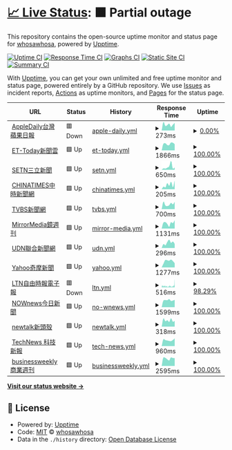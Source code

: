 # [📈 Live Status](https://whosawhosa.github.io/upptime): <!--live status--> **🟧 Partial outage**

This repository contains the open-source uptime monitor and status page for [whosawhosa](https://whosawhosa.github.io/upptime), powered by [Upptime](https://github.com/upptime/upptime).

[![Uptime CI](https://github.com/whosawhosa/upptime/workflows/Uptime%20CI/badge.svg)](https://github.com/whosawhosa/upptime/actions?query=workflow%3A%22Uptime+CI%22)
[![Response Time CI](https://github.com/whosawhosa/upptime/workflows/Response%20Time%20CI/badge.svg)](https://github.com/whosawhosa/upptime/actions?query=workflow%3A%22Response+Time+CI%22)
[![Graphs CI](https://github.com/whosawhosa/upptime/workflows/Graphs%20CI/badge.svg)](https://github.com/whosawhosa/upptime/actions?query=workflow%3A%22Graphs+CI%22)
[![Static Site CI](https://github.com/whosawhosa/upptime/workflows/Static%20Site%20CI/badge.svg)](https://github.com/whosawhosa/upptime/actions?query=workflow%3A%22Static+Site+CI%22)
[![Summary CI](https://github.com/whosawhosa/upptime/workflows/Summary%20CI/badge.svg)](https://github.com/whosawhosa/upptime/actions?query=workflow%3A%22Summary+CI%22)

With [Upptime](https://upptime.js.org), you can get your own unlimited and free uptime monitor and status page, powered entirely by a GitHub repository. We use [Issues](https://github.com/whosawhosa/upptime/issues) as incident reports, [Actions](https://github.com/whosawhosa/upptime/actions) as uptime monitors, and [Pages](https://whosawhosa.github.io/upptime) for the status page.

<!--start: status pages-->
<!-- This summary is generated by Upptime (https://github.com/upptime/upptime) -->
<!-- Do not edit this manually, your changes will be overwritten -->
<!-- prettier-ignore -->
| URL | Status | History | Response Time | Uptime |
| --- | ------ | ------- | ------------- | ------ |
| <img alt="" src="https://icons.duckduckgo.com/ip3/tw.appledaily.com.ico" height="13"> [AppleDaily台灣蘋果日報](https://tw.appledaily.com) | 🟥 Down | [apple-daily.yml](https://github.com/whosawhosa/upptime/commits/HEAD/history/apple-daily.yml) | <details><summary><img alt="Response time graph" src="./graphs/apple-daily/response-time-week.png" height="20"> 273ms</summary><br><a href="https://news.drekay.com/history/apple-daily"><img alt="Response time 441" src="https://img.shields.io/endpoint?url=https%3A%2F%2Fraw.githubusercontent.com%2Fwhosawhosa%2Fupptime%2FHEAD%2Fapi%2Fapple-daily%2Fresponse-time.json"></a><br><a href="https://news.drekay.com/history/apple-daily"><img alt="24-hour response time 344" src="https://img.shields.io/endpoint?url=https%3A%2F%2Fraw.githubusercontent.com%2Fwhosawhosa%2Fupptime%2FHEAD%2Fapi%2Fapple-daily%2Fresponse-time-day.json"></a><br><a href="https://news.drekay.com/history/apple-daily"><img alt="7-day response time 273" src="https://img.shields.io/endpoint?url=https%3A%2F%2Fraw.githubusercontent.com%2Fwhosawhosa%2Fupptime%2FHEAD%2Fapi%2Fapple-daily%2Fresponse-time-week.json"></a><br><a href="https://news.drekay.com/history/apple-daily"><img alt="30-day response time 267" src="https://img.shields.io/endpoint?url=https%3A%2F%2Fraw.githubusercontent.com%2Fwhosawhosa%2Fupptime%2FHEAD%2Fapi%2Fapple-daily%2Fresponse-time-month.json"></a><br><a href="https://news.drekay.com/history/apple-daily"><img alt="1-year response time 441" src="https://img.shields.io/endpoint?url=https%3A%2F%2Fraw.githubusercontent.com%2Fwhosawhosa%2Fupptime%2FHEAD%2Fapi%2Fapple-daily%2Fresponse-time-year.json"></a></details> | <details><summary><a href="https://news.drekay.com/history/apple-daily">0.00%</a></summary><a href="https://news.drekay.com/history/apple-daily"><img alt="All-time uptime 90.89%" src="https://img.shields.io/endpoint?url=https%3A%2F%2Fraw.githubusercontent.com%2Fwhosawhosa%2Fupptime%2FHEAD%2Fapi%2Fapple-daily%2Fuptime.json"></a><br><a href="https://news.drekay.com/history/apple-daily"><img alt="24-hour uptime 0.00%" src="https://img.shields.io/endpoint?url=https%3A%2F%2Fraw.githubusercontent.com%2Fwhosawhosa%2Fupptime%2FHEAD%2Fapi%2Fapple-daily%2Fuptime-day.json"></a><br><a href="https://news.drekay.com/history/apple-daily"><img alt="7-day uptime 0.00%" src="https://img.shields.io/endpoint?url=https%3A%2F%2Fraw.githubusercontent.com%2Fwhosawhosa%2Fupptime%2FHEAD%2Fapi%2Fapple-daily%2Fuptime-week.json"></a><br><a href="https://news.drekay.com/history/apple-daily"><img alt="30-day uptime 1.38%" src="https://img.shields.io/endpoint?url=https%3A%2F%2Fraw.githubusercontent.com%2Fwhosawhosa%2Fupptime%2FHEAD%2Fapi%2Fapple-daily%2Fuptime-month.json"></a><br><a href="https://news.drekay.com/history/apple-daily"><img alt="1-year uptime 90.89%" src="https://img.shields.io/endpoint?url=https%3A%2F%2Fraw.githubusercontent.com%2Fwhosawhosa%2Fupptime%2FHEAD%2Fapi%2Fapple-daily%2Fuptime-year.json"></a></details>
| <img alt="" src="https://icons.duckduckgo.com/ip3/www.ettoday.net.ico" height="13"> [ET-Today新聞雲](https://www.ettoday.net/) | 🟩 Up | [et-today.yml](https://github.com/whosawhosa/upptime/commits/HEAD/history/et-today.yml) | <details><summary><img alt="Response time graph" src="./graphs/et-today/response-time-week.png" height="20"> 1866ms</summary><br><a href="https://news.drekay.com/history/et-today"><img alt="Response time 1802" src="https://img.shields.io/endpoint?url=https%3A%2F%2Fraw.githubusercontent.com%2Fwhosawhosa%2Fupptime%2FHEAD%2Fapi%2Fet-today%2Fresponse-time.json"></a><br><a href="https://news.drekay.com/history/et-today"><img alt="24-hour response time 1757" src="https://img.shields.io/endpoint?url=https%3A%2F%2Fraw.githubusercontent.com%2Fwhosawhosa%2Fupptime%2FHEAD%2Fapi%2Fet-today%2Fresponse-time-day.json"></a><br><a href="https://news.drekay.com/history/et-today"><img alt="7-day response time 1866" src="https://img.shields.io/endpoint?url=https%3A%2F%2Fraw.githubusercontent.com%2Fwhosawhosa%2Fupptime%2FHEAD%2Fapi%2Fet-today%2Fresponse-time-week.json"></a><br><a href="https://news.drekay.com/history/et-today"><img alt="30-day response time 1950" src="https://img.shields.io/endpoint?url=https%3A%2F%2Fraw.githubusercontent.com%2Fwhosawhosa%2Fupptime%2FHEAD%2Fapi%2Fet-today%2Fresponse-time-month.json"></a><br><a href="https://news.drekay.com/history/et-today"><img alt="1-year response time 1802" src="https://img.shields.io/endpoint?url=https%3A%2F%2Fraw.githubusercontent.com%2Fwhosawhosa%2Fupptime%2FHEAD%2Fapi%2Fet-today%2Fresponse-time-year.json"></a></details> | <details><summary><a href="https://news.drekay.com/history/et-today">100.00%</a></summary><a href="https://news.drekay.com/history/et-today"><img alt="All-time uptime 99.99%" src="https://img.shields.io/endpoint?url=https%3A%2F%2Fraw.githubusercontent.com%2Fwhosawhosa%2Fupptime%2FHEAD%2Fapi%2Fet-today%2Fuptime.json"></a><br><a href="https://news.drekay.com/history/et-today"><img alt="24-hour uptime 100.00%" src="https://img.shields.io/endpoint?url=https%3A%2F%2Fraw.githubusercontent.com%2Fwhosawhosa%2Fupptime%2FHEAD%2Fapi%2Fet-today%2Fuptime-day.json"></a><br><a href="https://news.drekay.com/history/et-today"><img alt="7-day uptime 100.00%" src="https://img.shields.io/endpoint?url=https%3A%2F%2Fraw.githubusercontent.com%2Fwhosawhosa%2Fupptime%2FHEAD%2Fapi%2Fet-today%2Fuptime-week.json"></a><br><a href="https://news.drekay.com/history/et-today"><img alt="30-day uptime 100.00%" src="https://img.shields.io/endpoint?url=https%3A%2F%2Fraw.githubusercontent.com%2Fwhosawhosa%2Fupptime%2FHEAD%2Fapi%2Fet-today%2Fuptime-month.json"></a><br><a href="https://news.drekay.com/history/et-today"><img alt="1-year uptime 99.99%" src="https://img.shields.io/endpoint?url=https%3A%2F%2Fraw.githubusercontent.com%2Fwhosawhosa%2Fupptime%2FHEAD%2Fapi%2Fet-today%2Fuptime-year.json"></a></details>
| <img alt="" src="https://icons.duckduckgo.com/ip3/www.setn.com.ico" height="13"> [SETN三立新聞](https://www.setn.com/) | 🟩 Up | [setn.yml](https://github.com/whosawhosa/upptime/commits/HEAD/history/setn.yml) | <details><summary><img alt="Response time graph" src="./graphs/setn/response-time-week.png" height="20"> 650ms</summary><br><a href="https://news.drekay.com/history/setn"><img alt="Response time 550" src="https://img.shields.io/endpoint?url=https%3A%2F%2Fraw.githubusercontent.com%2Fwhosawhosa%2Fupptime%2FHEAD%2Fapi%2Fsetn%2Fresponse-time.json"></a><br><a href="https://news.drekay.com/history/setn"><img alt="24-hour response time 493" src="https://img.shields.io/endpoint?url=https%3A%2F%2Fraw.githubusercontent.com%2Fwhosawhosa%2Fupptime%2FHEAD%2Fapi%2Fsetn%2Fresponse-time-day.json"></a><br><a href="https://news.drekay.com/history/setn"><img alt="7-day response time 650" src="https://img.shields.io/endpoint?url=https%3A%2F%2Fraw.githubusercontent.com%2Fwhosawhosa%2Fupptime%2FHEAD%2Fapi%2Fsetn%2Fresponse-time-week.json"></a><br><a href="https://news.drekay.com/history/setn"><img alt="30-day response time 454" src="https://img.shields.io/endpoint?url=https%3A%2F%2Fraw.githubusercontent.com%2Fwhosawhosa%2Fupptime%2FHEAD%2Fapi%2Fsetn%2Fresponse-time-month.json"></a><br><a href="https://news.drekay.com/history/setn"><img alt="1-year response time 550" src="https://img.shields.io/endpoint?url=https%3A%2F%2Fraw.githubusercontent.com%2Fwhosawhosa%2Fupptime%2FHEAD%2Fapi%2Fsetn%2Fresponse-time-year.json"></a></details> | <details><summary><a href="https://news.drekay.com/history/setn">100.00%</a></summary><a href="https://news.drekay.com/history/setn"><img alt="All-time uptime 100.00%" src="https://img.shields.io/endpoint?url=https%3A%2F%2Fraw.githubusercontent.com%2Fwhosawhosa%2Fupptime%2FHEAD%2Fapi%2Fsetn%2Fuptime.json"></a><br><a href="https://news.drekay.com/history/setn"><img alt="24-hour uptime 100.00%" src="https://img.shields.io/endpoint?url=https%3A%2F%2Fraw.githubusercontent.com%2Fwhosawhosa%2Fupptime%2FHEAD%2Fapi%2Fsetn%2Fuptime-day.json"></a><br><a href="https://news.drekay.com/history/setn"><img alt="7-day uptime 100.00%" src="https://img.shields.io/endpoint?url=https%3A%2F%2Fraw.githubusercontent.com%2Fwhosawhosa%2Fupptime%2FHEAD%2Fapi%2Fsetn%2Fuptime-week.json"></a><br><a href="https://news.drekay.com/history/setn"><img alt="30-day uptime 100.00%" src="https://img.shields.io/endpoint?url=https%3A%2F%2Fraw.githubusercontent.com%2Fwhosawhosa%2Fupptime%2FHEAD%2Fapi%2Fsetn%2Fuptime-month.json"></a><br><a href="https://news.drekay.com/history/setn"><img alt="1-year uptime 100.00%" src="https://img.shields.io/endpoint?url=https%3A%2F%2Fraw.githubusercontent.com%2Fwhosawhosa%2Fupptime%2FHEAD%2Fapi%2Fsetn%2Fuptime-year.json"></a></details>
| <img alt="" src="https://icons.duckduckgo.com/ip3/www.chinatimes.com.ico" height="13"> [CHINATIMES中時新聞網](https://www.chinatimes.com/?chdtv) | 🟩 Up | [chinatimes.yml](https://github.com/whosawhosa/upptime/commits/HEAD/history/chinatimes.yml) | <details><summary><img alt="Response time graph" src="./graphs/chinatimes/response-time-week.png" height="20"> 205ms</summary><br><a href="https://news.drekay.com/history/chinatimes"><img alt="Response time 241" src="https://img.shields.io/endpoint?url=https%3A%2F%2Fraw.githubusercontent.com%2Fwhosawhosa%2Fupptime%2FHEAD%2Fapi%2Fchinatimes%2Fresponse-time.json"></a><br><a href="https://news.drekay.com/history/chinatimes"><img alt="24-hour response time 385" src="https://img.shields.io/endpoint?url=https%3A%2F%2Fraw.githubusercontent.com%2Fwhosawhosa%2Fupptime%2FHEAD%2Fapi%2Fchinatimes%2Fresponse-time-day.json"></a><br><a href="https://news.drekay.com/history/chinatimes"><img alt="7-day response time 205" src="https://img.shields.io/endpoint?url=https%3A%2F%2Fraw.githubusercontent.com%2Fwhosawhosa%2Fupptime%2FHEAD%2Fapi%2Fchinatimes%2Fresponse-time-week.json"></a><br><a href="https://news.drekay.com/history/chinatimes"><img alt="30-day response time 237" src="https://img.shields.io/endpoint?url=https%3A%2F%2Fraw.githubusercontent.com%2Fwhosawhosa%2Fupptime%2FHEAD%2Fapi%2Fchinatimes%2Fresponse-time-month.json"></a><br><a href="https://news.drekay.com/history/chinatimes"><img alt="1-year response time 241" src="https://img.shields.io/endpoint?url=https%3A%2F%2Fraw.githubusercontent.com%2Fwhosawhosa%2Fupptime%2FHEAD%2Fapi%2Fchinatimes%2Fresponse-time-year.json"></a></details> | <details><summary><a href="https://news.drekay.com/history/chinatimes">100.00%</a></summary><a href="https://news.drekay.com/history/chinatimes"><img alt="All-time uptime 99.96%" src="https://img.shields.io/endpoint?url=https%3A%2F%2Fraw.githubusercontent.com%2Fwhosawhosa%2Fupptime%2FHEAD%2Fapi%2Fchinatimes%2Fuptime.json"></a><br><a href="https://news.drekay.com/history/chinatimes"><img alt="24-hour uptime 100.00%" src="https://img.shields.io/endpoint?url=https%3A%2F%2Fraw.githubusercontent.com%2Fwhosawhosa%2Fupptime%2FHEAD%2Fapi%2Fchinatimes%2Fuptime-day.json"></a><br><a href="https://news.drekay.com/history/chinatimes"><img alt="7-day uptime 100.00%" src="https://img.shields.io/endpoint?url=https%3A%2F%2Fraw.githubusercontent.com%2Fwhosawhosa%2Fupptime%2FHEAD%2Fapi%2Fchinatimes%2Fuptime-week.json"></a><br><a href="https://news.drekay.com/history/chinatimes"><img alt="30-day uptime 100.00%" src="https://img.shields.io/endpoint?url=https%3A%2F%2Fraw.githubusercontent.com%2Fwhosawhosa%2Fupptime%2FHEAD%2Fapi%2Fchinatimes%2Fuptime-month.json"></a><br><a href="https://news.drekay.com/history/chinatimes"><img alt="1-year uptime 99.96%" src="https://img.shields.io/endpoint?url=https%3A%2F%2Fraw.githubusercontent.com%2Fwhosawhosa%2Fupptime%2FHEAD%2Fapi%2Fchinatimes%2Fuptime-year.json"></a></details>
| <img alt="" src="https://icons.duckduckgo.com/ip3/www.tvbs.com.tw.ico" height="13"> [TVBS新聞網](https://www.tvbs.com.tw/) | 🟩 Up | [tvbs.yml](https://github.com/whosawhosa/upptime/commits/HEAD/history/tvbs.yml) | <details><summary><img alt="Response time graph" src="./graphs/tvbs/response-time-week.png" height="20"> 700ms</summary><br><a href="https://news.drekay.com/history/tvbs"><img alt="Response time 644" src="https://img.shields.io/endpoint?url=https%3A%2F%2Fraw.githubusercontent.com%2Fwhosawhosa%2Fupptime%2FHEAD%2Fapi%2Ftvbs%2Fresponse-time.json"></a><br><a href="https://news.drekay.com/history/tvbs"><img alt="24-hour response time 981" src="https://img.shields.io/endpoint?url=https%3A%2F%2Fraw.githubusercontent.com%2Fwhosawhosa%2Fupptime%2FHEAD%2Fapi%2Ftvbs%2Fresponse-time-day.json"></a><br><a href="https://news.drekay.com/history/tvbs"><img alt="7-day response time 700" src="https://img.shields.io/endpoint?url=https%3A%2F%2Fraw.githubusercontent.com%2Fwhosawhosa%2Fupptime%2FHEAD%2Fapi%2Ftvbs%2Fresponse-time-week.json"></a><br><a href="https://news.drekay.com/history/tvbs"><img alt="30-day response time 601" src="https://img.shields.io/endpoint?url=https%3A%2F%2Fraw.githubusercontent.com%2Fwhosawhosa%2Fupptime%2FHEAD%2Fapi%2Ftvbs%2Fresponse-time-month.json"></a><br><a href="https://news.drekay.com/history/tvbs"><img alt="1-year response time 644" src="https://img.shields.io/endpoint?url=https%3A%2F%2Fraw.githubusercontent.com%2Fwhosawhosa%2Fupptime%2FHEAD%2Fapi%2Ftvbs%2Fresponse-time-year.json"></a></details> | <details><summary><a href="https://news.drekay.com/history/tvbs">100.00%</a></summary><a href="https://news.drekay.com/history/tvbs"><img alt="All-time uptime 98.36%" src="https://img.shields.io/endpoint?url=https%3A%2F%2Fraw.githubusercontent.com%2Fwhosawhosa%2Fupptime%2FHEAD%2Fapi%2Ftvbs%2Fuptime.json"></a><br><a href="https://news.drekay.com/history/tvbs"><img alt="24-hour uptime 100.00%" src="https://img.shields.io/endpoint?url=https%3A%2F%2Fraw.githubusercontent.com%2Fwhosawhosa%2Fupptime%2FHEAD%2Fapi%2Ftvbs%2Fuptime-day.json"></a><br><a href="https://news.drekay.com/history/tvbs"><img alt="7-day uptime 100.00%" src="https://img.shields.io/endpoint?url=https%3A%2F%2Fraw.githubusercontent.com%2Fwhosawhosa%2Fupptime%2FHEAD%2Fapi%2Ftvbs%2Fuptime-week.json"></a><br><a href="https://news.drekay.com/history/tvbs"><img alt="30-day uptime 100.00%" src="https://img.shields.io/endpoint?url=https%3A%2F%2Fraw.githubusercontent.com%2Fwhosawhosa%2Fupptime%2FHEAD%2Fapi%2Ftvbs%2Fuptime-month.json"></a><br><a href="https://news.drekay.com/history/tvbs"><img alt="1-year uptime 98.36%" src="https://img.shields.io/endpoint?url=https%3A%2F%2Fraw.githubusercontent.com%2Fwhosawhosa%2Fupptime%2FHEAD%2Fapi%2Ftvbs%2Fuptime-year.json"></a></details>
| <img alt="" src="https://icons.duckduckgo.com/ip3/www.mirrormedia.mg.ico" height="13"> [MirrorMedia鏡週刊](https://www.mirrormedia.mg/) | 🟩 Up | [mirror-media.yml](https://github.com/whosawhosa/upptime/commits/HEAD/history/mirror-media.yml) | <details><summary><img alt="Response time graph" src="./graphs/mirror-media/response-time-week.png" height="20"> 1131ms</summary><br><a href="https://news.drekay.com/history/mirror-media"><img alt="Response time 1283" src="https://img.shields.io/endpoint?url=https%3A%2F%2Fraw.githubusercontent.com%2Fwhosawhosa%2Fupptime%2FHEAD%2Fapi%2Fmirror-media%2Fresponse-time.json"></a><br><a href="https://news.drekay.com/history/mirror-media"><img alt="24-hour response time 1696" src="https://img.shields.io/endpoint?url=https%3A%2F%2Fraw.githubusercontent.com%2Fwhosawhosa%2Fupptime%2FHEAD%2Fapi%2Fmirror-media%2Fresponse-time-day.json"></a><br><a href="https://news.drekay.com/history/mirror-media"><img alt="7-day response time 1131" src="https://img.shields.io/endpoint?url=https%3A%2F%2Fraw.githubusercontent.com%2Fwhosawhosa%2Fupptime%2FHEAD%2Fapi%2Fmirror-media%2Fresponse-time-week.json"></a><br><a href="https://news.drekay.com/history/mirror-media"><img alt="30-day response time 1187" src="https://img.shields.io/endpoint?url=https%3A%2F%2Fraw.githubusercontent.com%2Fwhosawhosa%2Fupptime%2FHEAD%2Fapi%2Fmirror-media%2Fresponse-time-month.json"></a><br><a href="https://news.drekay.com/history/mirror-media"><img alt="1-year response time 1283" src="https://img.shields.io/endpoint?url=https%3A%2F%2Fraw.githubusercontent.com%2Fwhosawhosa%2Fupptime%2FHEAD%2Fapi%2Fmirror-media%2Fresponse-time-year.json"></a></details> | <details><summary><a href="https://news.drekay.com/history/mirror-media">100.00%</a></summary><a href="https://news.drekay.com/history/mirror-media"><img alt="All-time uptime 99.97%" src="https://img.shields.io/endpoint?url=https%3A%2F%2Fraw.githubusercontent.com%2Fwhosawhosa%2Fupptime%2FHEAD%2Fapi%2Fmirror-media%2Fuptime.json"></a><br><a href="https://news.drekay.com/history/mirror-media"><img alt="24-hour uptime 100.00%" src="https://img.shields.io/endpoint?url=https%3A%2F%2Fraw.githubusercontent.com%2Fwhosawhosa%2Fupptime%2FHEAD%2Fapi%2Fmirror-media%2Fuptime-day.json"></a><br><a href="https://news.drekay.com/history/mirror-media"><img alt="7-day uptime 100.00%" src="https://img.shields.io/endpoint?url=https%3A%2F%2Fraw.githubusercontent.com%2Fwhosawhosa%2Fupptime%2FHEAD%2Fapi%2Fmirror-media%2Fuptime-week.json"></a><br><a href="https://news.drekay.com/history/mirror-media"><img alt="30-day uptime 100.00%" src="https://img.shields.io/endpoint?url=https%3A%2F%2Fraw.githubusercontent.com%2Fwhosawhosa%2Fupptime%2FHEAD%2Fapi%2Fmirror-media%2Fuptime-month.json"></a><br><a href="https://news.drekay.com/history/mirror-media"><img alt="1-year uptime 99.97%" src="https://img.shields.io/endpoint?url=https%3A%2F%2Fraw.githubusercontent.com%2Fwhosawhosa%2Fupptime%2FHEAD%2Fapi%2Fmirror-media%2Fuptime-year.json"></a></details>
| <img alt="" src="https://icons.duckduckgo.com/ip3/udn.com.ico" height="13"> [UDN聯合新聞網](https://udn.com/news/index) | 🟩 Up | [udn.yml](https://github.com/whosawhosa/upptime/commits/HEAD/history/udn.yml) | <details><summary><img alt="Response time graph" src="./graphs/udn/response-time-week.png" height="20"> 296ms</summary><br><a href="https://news.drekay.com/history/udn"><img alt="Response time 393" src="https://img.shields.io/endpoint?url=https%3A%2F%2Fraw.githubusercontent.com%2Fwhosawhosa%2Fupptime%2FHEAD%2Fapi%2Fudn%2Fresponse-time.json"></a><br><a href="https://news.drekay.com/history/udn"><img alt="24-hour response time 231" src="https://img.shields.io/endpoint?url=https%3A%2F%2Fraw.githubusercontent.com%2Fwhosawhosa%2Fupptime%2FHEAD%2Fapi%2Fudn%2Fresponse-time-day.json"></a><br><a href="https://news.drekay.com/history/udn"><img alt="7-day response time 296" src="https://img.shields.io/endpoint?url=https%3A%2F%2Fraw.githubusercontent.com%2Fwhosawhosa%2Fupptime%2FHEAD%2Fapi%2Fudn%2Fresponse-time-week.json"></a><br><a href="https://news.drekay.com/history/udn"><img alt="30-day response time 277" src="https://img.shields.io/endpoint?url=https%3A%2F%2Fraw.githubusercontent.com%2Fwhosawhosa%2Fupptime%2FHEAD%2Fapi%2Fudn%2Fresponse-time-month.json"></a><br><a href="https://news.drekay.com/history/udn"><img alt="1-year response time 393" src="https://img.shields.io/endpoint?url=https%3A%2F%2Fraw.githubusercontent.com%2Fwhosawhosa%2Fupptime%2FHEAD%2Fapi%2Fudn%2Fresponse-time-year.json"></a></details> | <details><summary><a href="https://news.drekay.com/history/udn">100.00%</a></summary><a href="https://news.drekay.com/history/udn"><img alt="All-time uptime 99.99%" src="https://img.shields.io/endpoint?url=https%3A%2F%2Fraw.githubusercontent.com%2Fwhosawhosa%2Fupptime%2FHEAD%2Fapi%2Fudn%2Fuptime.json"></a><br><a href="https://news.drekay.com/history/udn"><img alt="24-hour uptime 100.00%" src="https://img.shields.io/endpoint?url=https%3A%2F%2Fraw.githubusercontent.com%2Fwhosawhosa%2Fupptime%2FHEAD%2Fapi%2Fudn%2Fuptime-day.json"></a><br><a href="https://news.drekay.com/history/udn"><img alt="7-day uptime 100.00%" src="https://img.shields.io/endpoint?url=https%3A%2F%2Fraw.githubusercontent.com%2Fwhosawhosa%2Fupptime%2FHEAD%2Fapi%2Fudn%2Fuptime-week.json"></a><br><a href="https://news.drekay.com/history/udn"><img alt="30-day uptime 100.00%" src="https://img.shields.io/endpoint?url=https%3A%2F%2Fraw.githubusercontent.com%2Fwhosawhosa%2Fupptime%2FHEAD%2Fapi%2Fudn%2Fuptime-month.json"></a><br><a href="https://news.drekay.com/history/udn"><img alt="1-year uptime 99.99%" src="https://img.shields.io/endpoint?url=https%3A%2F%2Fraw.githubusercontent.com%2Fwhosawhosa%2Fupptime%2FHEAD%2Fapi%2Fudn%2Fuptime-year.json"></a></details>
| <img alt="" src="https://icons.duckduckgo.com/ip3/tw.news.yahoo.com.ico" height="13"> [Yahoo奇摩新聞](https://tw.news.yahoo.com/) | 🟩 Up | [yahoo.yml](https://github.com/whosawhosa/upptime/commits/HEAD/history/yahoo.yml) | <details><summary><img alt="Response time graph" src="./graphs/yahoo/response-time-week.png" height="20"> 1277ms</summary><br><a href="https://news.drekay.com/history/yahoo"><img alt="Response time 1301" src="https://img.shields.io/endpoint?url=https%3A%2F%2Fraw.githubusercontent.com%2Fwhosawhosa%2Fupptime%2FHEAD%2Fapi%2Fyahoo%2Fresponse-time.json"></a><br><a href="https://news.drekay.com/history/yahoo"><img alt="24-hour response time 857" src="https://img.shields.io/endpoint?url=https%3A%2F%2Fraw.githubusercontent.com%2Fwhosawhosa%2Fupptime%2FHEAD%2Fapi%2Fyahoo%2Fresponse-time-day.json"></a><br><a href="https://news.drekay.com/history/yahoo"><img alt="7-day response time 1277" src="https://img.shields.io/endpoint?url=https%3A%2F%2Fraw.githubusercontent.com%2Fwhosawhosa%2Fupptime%2FHEAD%2Fapi%2Fyahoo%2Fresponse-time-week.json"></a><br><a href="https://news.drekay.com/history/yahoo"><img alt="30-day response time 1248" src="https://img.shields.io/endpoint?url=https%3A%2F%2Fraw.githubusercontent.com%2Fwhosawhosa%2Fupptime%2FHEAD%2Fapi%2Fyahoo%2Fresponse-time-month.json"></a><br><a href="https://news.drekay.com/history/yahoo"><img alt="1-year response time 1301" src="https://img.shields.io/endpoint?url=https%3A%2F%2Fraw.githubusercontent.com%2Fwhosawhosa%2Fupptime%2FHEAD%2Fapi%2Fyahoo%2Fresponse-time-year.json"></a></details> | <details><summary><a href="https://news.drekay.com/history/yahoo">100.00%</a></summary><a href="https://news.drekay.com/history/yahoo"><img alt="All-time uptime 99.94%" src="https://img.shields.io/endpoint?url=https%3A%2F%2Fraw.githubusercontent.com%2Fwhosawhosa%2Fupptime%2FHEAD%2Fapi%2Fyahoo%2Fuptime.json"></a><br><a href="https://news.drekay.com/history/yahoo"><img alt="24-hour uptime 100.00%" src="https://img.shields.io/endpoint?url=https%3A%2F%2Fraw.githubusercontent.com%2Fwhosawhosa%2Fupptime%2FHEAD%2Fapi%2Fyahoo%2Fuptime-day.json"></a><br><a href="https://news.drekay.com/history/yahoo"><img alt="7-day uptime 100.00%" src="https://img.shields.io/endpoint?url=https%3A%2F%2Fraw.githubusercontent.com%2Fwhosawhosa%2Fupptime%2FHEAD%2Fapi%2Fyahoo%2Fuptime-week.json"></a><br><a href="https://news.drekay.com/history/yahoo"><img alt="30-day uptime 100.00%" src="https://img.shields.io/endpoint?url=https%3A%2F%2Fraw.githubusercontent.com%2Fwhosawhosa%2Fupptime%2FHEAD%2Fapi%2Fyahoo%2Fuptime-month.json"></a><br><a href="https://news.drekay.com/history/yahoo"><img alt="1-year uptime 99.94%" src="https://img.shields.io/endpoint?url=https%3A%2F%2Fraw.githubusercontent.com%2Fwhosawhosa%2Fupptime%2FHEAD%2Fapi%2Fyahoo%2Fuptime-year.json"></a></details>
| <img alt="" src="https://icons.duckduckgo.com/ip3/www.ltn.com.tw.ico" height="13"> [LTN自由時報電子報](https://www.ltn.com.tw/) | 🟥 Down | [ltn.yml](https://github.com/whosawhosa/upptime/commits/HEAD/history/ltn.yml) | <details><summary><img alt="Response time graph" src="./graphs/ltn/response-time-week.png" height="20"> 516ms</summary><br><a href="https://news.drekay.com/history/ltn"><img alt="Response time 497" src="https://img.shields.io/endpoint?url=https%3A%2F%2Fraw.githubusercontent.com%2Fwhosawhosa%2Fupptime%2FHEAD%2Fapi%2Fltn%2Fresponse-time.json"></a><br><a href="https://news.drekay.com/history/ltn"><img alt="24-hour response time 850" src="https://img.shields.io/endpoint?url=https%3A%2F%2Fraw.githubusercontent.com%2Fwhosawhosa%2Fupptime%2FHEAD%2Fapi%2Fltn%2Fresponse-time-day.json"></a><br><a href="https://news.drekay.com/history/ltn"><img alt="7-day response time 516" src="https://img.shields.io/endpoint?url=https%3A%2F%2Fraw.githubusercontent.com%2Fwhosawhosa%2Fupptime%2FHEAD%2Fapi%2Fltn%2Fresponse-time-week.json"></a><br><a href="https://news.drekay.com/history/ltn"><img alt="30-day response time 747" src="https://img.shields.io/endpoint?url=https%3A%2F%2Fraw.githubusercontent.com%2Fwhosawhosa%2Fupptime%2FHEAD%2Fapi%2Fltn%2Fresponse-time-month.json"></a><br><a href="https://news.drekay.com/history/ltn"><img alt="1-year response time 497" src="https://img.shields.io/endpoint?url=https%3A%2F%2Fraw.githubusercontent.com%2Fwhosawhosa%2Fupptime%2FHEAD%2Fapi%2Fltn%2Fresponse-time-year.json"></a></details> | <details><summary><a href="https://news.drekay.com/history/ltn">98.29%</a></summary><a href="https://news.drekay.com/history/ltn"><img alt="All-time uptime 99.87%" src="https://img.shields.io/endpoint?url=https%3A%2F%2Fraw.githubusercontent.com%2Fwhosawhosa%2Fupptime%2FHEAD%2Fapi%2Fltn%2Fuptime.json"></a><br><a href="https://news.drekay.com/history/ltn"><img alt="24-hour uptime 96.90%" src="https://img.shields.io/endpoint?url=https%3A%2F%2Fraw.githubusercontent.com%2Fwhosawhosa%2Fupptime%2FHEAD%2Fapi%2Fltn%2Fuptime-day.json"></a><br><a href="https://news.drekay.com/history/ltn"><img alt="7-day uptime 98.29%" src="https://img.shields.io/endpoint?url=https%3A%2F%2Fraw.githubusercontent.com%2Fwhosawhosa%2Fupptime%2FHEAD%2Fapi%2Fltn%2Fuptime-week.json"></a><br><a href="https://news.drekay.com/history/ltn"><img alt="30-day uptime 98.86%" src="https://img.shields.io/endpoint?url=https%3A%2F%2Fraw.githubusercontent.com%2Fwhosawhosa%2Fupptime%2FHEAD%2Fapi%2Fltn%2Fuptime-month.json"></a><br><a href="https://news.drekay.com/history/ltn"><img alt="1-year uptime 99.87%" src="https://img.shields.io/endpoint?url=https%3A%2F%2Fraw.githubusercontent.com%2Fwhosawhosa%2Fupptime%2FHEAD%2Fapi%2Fltn%2Fuptime-year.json"></a></details>
| <img alt="" src="https://icons.duckduckgo.com/ip3/www.nownews.com.ico" height="13"> [NOWnews今日新聞](https://www.nownews.com/) | 🟩 Up | [no-wnews.yml](https://github.com/whosawhosa/upptime/commits/HEAD/history/no-wnews.yml) | <details><summary><img alt="Response time graph" src="./graphs/no-wnews/response-time-week.png" height="20"> 1599ms</summary><br><a href="https://news.drekay.com/history/no-wnews"><img alt="Response time 1744" src="https://img.shields.io/endpoint?url=https%3A%2F%2Fraw.githubusercontent.com%2Fwhosawhosa%2Fupptime%2FHEAD%2Fapi%2Fno-wnews%2Fresponse-time.json"></a><br><a href="https://news.drekay.com/history/no-wnews"><img alt="24-hour response time 1661" src="https://img.shields.io/endpoint?url=https%3A%2F%2Fraw.githubusercontent.com%2Fwhosawhosa%2Fupptime%2FHEAD%2Fapi%2Fno-wnews%2Fresponse-time-day.json"></a><br><a href="https://news.drekay.com/history/no-wnews"><img alt="7-day response time 1599" src="https://img.shields.io/endpoint?url=https%3A%2F%2Fraw.githubusercontent.com%2Fwhosawhosa%2Fupptime%2FHEAD%2Fapi%2Fno-wnews%2Fresponse-time-week.json"></a><br><a href="https://news.drekay.com/history/no-wnews"><img alt="30-day response time 1635" src="https://img.shields.io/endpoint?url=https%3A%2F%2Fraw.githubusercontent.com%2Fwhosawhosa%2Fupptime%2FHEAD%2Fapi%2Fno-wnews%2Fresponse-time-month.json"></a><br><a href="https://news.drekay.com/history/no-wnews"><img alt="1-year response time 1744" src="https://img.shields.io/endpoint?url=https%3A%2F%2Fraw.githubusercontent.com%2Fwhosawhosa%2Fupptime%2FHEAD%2Fapi%2Fno-wnews%2Fresponse-time-year.json"></a></details> | <details><summary><a href="https://news.drekay.com/history/no-wnews">100.00%</a></summary><a href="https://news.drekay.com/history/no-wnews"><img alt="All-time uptime 99.91%" src="https://img.shields.io/endpoint?url=https%3A%2F%2Fraw.githubusercontent.com%2Fwhosawhosa%2Fupptime%2FHEAD%2Fapi%2Fno-wnews%2Fuptime.json"></a><br><a href="https://news.drekay.com/history/no-wnews"><img alt="24-hour uptime 100.00%" src="https://img.shields.io/endpoint?url=https%3A%2F%2Fraw.githubusercontent.com%2Fwhosawhosa%2Fupptime%2FHEAD%2Fapi%2Fno-wnews%2Fuptime-day.json"></a><br><a href="https://news.drekay.com/history/no-wnews"><img alt="7-day uptime 100.00%" src="https://img.shields.io/endpoint?url=https%3A%2F%2Fraw.githubusercontent.com%2Fwhosawhosa%2Fupptime%2FHEAD%2Fapi%2Fno-wnews%2Fuptime-week.json"></a><br><a href="https://news.drekay.com/history/no-wnews"><img alt="30-day uptime 100.00%" src="https://img.shields.io/endpoint?url=https%3A%2F%2Fraw.githubusercontent.com%2Fwhosawhosa%2Fupptime%2FHEAD%2Fapi%2Fno-wnews%2Fuptime-month.json"></a><br><a href="https://news.drekay.com/history/no-wnews"><img alt="1-year uptime 99.91%" src="https://img.shields.io/endpoint?url=https%3A%2F%2Fraw.githubusercontent.com%2Fwhosawhosa%2Fupptime%2FHEAD%2Fapi%2Fno-wnews%2Fuptime-year.json"></a></details>
| <img alt="" src="https://icons.duckduckgo.com/ip3/newtalk.tw.ico" height="13"> [newtalk新頭殼](https://newtalk.tw/) | 🟩 Up | [newtalk.yml](https://github.com/whosawhosa/upptime/commits/HEAD/history/newtalk.yml) | <details><summary><img alt="Response time graph" src="./graphs/newtalk/response-time-week.png" height="20"> 318ms</summary><br><a href="https://news.drekay.com/history/newtalk"><img alt="Response time 454" src="https://img.shields.io/endpoint?url=https%3A%2F%2Fraw.githubusercontent.com%2Fwhosawhosa%2Fupptime%2FHEAD%2Fapi%2Fnewtalk%2Fresponse-time.json"></a><br><a href="https://news.drekay.com/history/newtalk"><img alt="24-hour response time 289" src="https://img.shields.io/endpoint?url=https%3A%2F%2Fraw.githubusercontent.com%2Fwhosawhosa%2Fupptime%2FHEAD%2Fapi%2Fnewtalk%2Fresponse-time-day.json"></a><br><a href="https://news.drekay.com/history/newtalk"><img alt="7-day response time 318" src="https://img.shields.io/endpoint?url=https%3A%2F%2Fraw.githubusercontent.com%2Fwhosawhosa%2Fupptime%2FHEAD%2Fapi%2Fnewtalk%2Fresponse-time-week.json"></a><br><a href="https://news.drekay.com/history/newtalk"><img alt="30-day response time 322" src="https://img.shields.io/endpoint?url=https%3A%2F%2Fraw.githubusercontent.com%2Fwhosawhosa%2Fupptime%2FHEAD%2Fapi%2Fnewtalk%2Fresponse-time-month.json"></a><br><a href="https://news.drekay.com/history/newtalk"><img alt="1-year response time 454" src="https://img.shields.io/endpoint?url=https%3A%2F%2Fraw.githubusercontent.com%2Fwhosawhosa%2Fupptime%2FHEAD%2Fapi%2Fnewtalk%2Fresponse-time-year.json"></a></details> | <details><summary><a href="https://news.drekay.com/history/newtalk">100.00%</a></summary><a href="https://news.drekay.com/history/newtalk"><img alt="All-time uptime 99.96%" src="https://img.shields.io/endpoint?url=https%3A%2F%2Fraw.githubusercontent.com%2Fwhosawhosa%2Fupptime%2FHEAD%2Fapi%2Fnewtalk%2Fuptime.json"></a><br><a href="https://news.drekay.com/history/newtalk"><img alt="24-hour uptime 100.00%" src="https://img.shields.io/endpoint?url=https%3A%2F%2Fraw.githubusercontent.com%2Fwhosawhosa%2Fupptime%2FHEAD%2Fapi%2Fnewtalk%2Fuptime-day.json"></a><br><a href="https://news.drekay.com/history/newtalk"><img alt="7-day uptime 100.00%" src="https://img.shields.io/endpoint?url=https%3A%2F%2Fraw.githubusercontent.com%2Fwhosawhosa%2Fupptime%2FHEAD%2Fapi%2Fnewtalk%2Fuptime-week.json"></a><br><a href="https://news.drekay.com/history/newtalk"><img alt="30-day uptime 100.00%" src="https://img.shields.io/endpoint?url=https%3A%2F%2Fraw.githubusercontent.com%2Fwhosawhosa%2Fupptime%2FHEAD%2Fapi%2Fnewtalk%2Fuptime-month.json"></a><br><a href="https://news.drekay.com/history/newtalk"><img alt="1-year uptime 99.96%" src="https://img.shields.io/endpoint?url=https%3A%2F%2Fraw.githubusercontent.com%2Fwhosawhosa%2Fupptime%2FHEAD%2Fapi%2Fnewtalk%2Fuptime-year.json"></a></details>
| <img alt="" src="https://icons.duckduckgo.com/ip3/technews.tw.ico" height="13"> [TechNews 科技新報](https://technews.tw/) | 🟩 Up | [tech-news.yml](https://github.com/whosawhosa/upptime/commits/HEAD/history/tech-news.yml) | <details><summary><img alt="Response time graph" src="./graphs/tech-news/response-time-week.png" height="20"> 960ms</summary><br><a href="https://news.drekay.com/history/tech-news"><img alt="Response time 1074" src="https://img.shields.io/endpoint?url=https%3A%2F%2Fraw.githubusercontent.com%2Fwhosawhosa%2Fupptime%2FHEAD%2Fapi%2Ftech-news%2Fresponse-time.json"></a><br><a href="https://news.drekay.com/history/tech-news"><img alt="24-hour response time 1222" src="https://img.shields.io/endpoint?url=https%3A%2F%2Fraw.githubusercontent.com%2Fwhosawhosa%2Fupptime%2FHEAD%2Fapi%2Ftech-news%2Fresponse-time-day.json"></a><br><a href="https://news.drekay.com/history/tech-news"><img alt="7-day response time 960" src="https://img.shields.io/endpoint?url=https%3A%2F%2Fraw.githubusercontent.com%2Fwhosawhosa%2Fupptime%2FHEAD%2Fapi%2Ftech-news%2Fresponse-time-week.json"></a><br><a href="https://news.drekay.com/history/tech-news"><img alt="30-day response time 975" src="https://img.shields.io/endpoint?url=https%3A%2F%2Fraw.githubusercontent.com%2Fwhosawhosa%2Fupptime%2FHEAD%2Fapi%2Ftech-news%2Fresponse-time-month.json"></a><br><a href="https://news.drekay.com/history/tech-news"><img alt="1-year response time 1074" src="https://img.shields.io/endpoint?url=https%3A%2F%2Fraw.githubusercontent.com%2Fwhosawhosa%2Fupptime%2FHEAD%2Fapi%2Ftech-news%2Fresponse-time-year.json"></a></details> | <details><summary><a href="https://news.drekay.com/history/tech-news">100.00%</a></summary><a href="https://news.drekay.com/history/tech-news"><img alt="All-time uptime 99.97%" src="https://img.shields.io/endpoint?url=https%3A%2F%2Fraw.githubusercontent.com%2Fwhosawhosa%2Fupptime%2FHEAD%2Fapi%2Ftech-news%2Fuptime.json"></a><br><a href="https://news.drekay.com/history/tech-news"><img alt="24-hour uptime 100.00%" src="https://img.shields.io/endpoint?url=https%3A%2F%2Fraw.githubusercontent.com%2Fwhosawhosa%2Fupptime%2FHEAD%2Fapi%2Ftech-news%2Fuptime-day.json"></a><br><a href="https://news.drekay.com/history/tech-news"><img alt="7-day uptime 100.00%" src="https://img.shields.io/endpoint?url=https%3A%2F%2Fraw.githubusercontent.com%2Fwhosawhosa%2Fupptime%2FHEAD%2Fapi%2Ftech-news%2Fuptime-week.json"></a><br><a href="https://news.drekay.com/history/tech-news"><img alt="30-day uptime 100.00%" src="https://img.shields.io/endpoint?url=https%3A%2F%2Fraw.githubusercontent.com%2Fwhosawhosa%2Fupptime%2FHEAD%2Fapi%2Ftech-news%2Fuptime-month.json"></a><br><a href="https://news.drekay.com/history/tech-news"><img alt="1-year uptime 99.97%" src="https://img.shields.io/endpoint?url=https%3A%2F%2Fraw.githubusercontent.com%2Fwhosawhosa%2Fupptime%2FHEAD%2Fapi%2Ftech-news%2Fuptime-year.json"></a></details>
| <img alt="" src="https://icons.duckduckgo.com/ip3/www.businessweekly.com.tw.ico" height="13"> [businessweekly商業週刊](https://www.businessweekly.com.tw/) | 🟩 Up | [businessweekly.yml](https://github.com/whosawhosa/upptime/commits/HEAD/history/businessweekly.yml) | <details><summary><img alt="Response time graph" src="./graphs/businessweekly/response-time-week.png" height="20"> 2595ms</summary><br><a href="https://news.drekay.com/history/businessweekly"><img alt="Response time 2613" src="https://img.shields.io/endpoint?url=https%3A%2F%2Fraw.githubusercontent.com%2Fwhosawhosa%2Fupptime%2FHEAD%2Fapi%2Fbusinessweekly%2Fresponse-time.json"></a><br><a href="https://news.drekay.com/history/businessweekly"><img alt="24-hour response time 2692" src="https://img.shields.io/endpoint?url=https%3A%2F%2Fraw.githubusercontent.com%2Fwhosawhosa%2Fupptime%2FHEAD%2Fapi%2Fbusinessweekly%2Fresponse-time-day.json"></a><br><a href="https://news.drekay.com/history/businessweekly"><img alt="7-day response time 2595" src="https://img.shields.io/endpoint?url=https%3A%2F%2Fraw.githubusercontent.com%2Fwhosawhosa%2Fupptime%2FHEAD%2Fapi%2Fbusinessweekly%2Fresponse-time-week.json"></a><br><a href="https://news.drekay.com/history/businessweekly"><img alt="30-day response time 2509" src="https://img.shields.io/endpoint?url=https%3A%2F%2Fraw.githubusercontent.com%2Fwhosawhosa%2Fupptime%2FHEAD%2Fapi%2Fbusinessweekly%2Fresponse-time-month.json"></a><br><a href="https://news.drekay.com/history/businessweekly"><img alt="1-year response time 2613" src="https://img.shields.io/endpoint?url=https%3A%2F%2Fraw.githubusercontent.com%2Fwhosawhosa%2Fupptime%2FHEAD%2Fapi%2Fbusinessweekly%2Fresponse-time-year.json"></a></details> | <details><summary><a href="https://news.drekay.com/history/businessweekly">100.00%</a></summary><a href="https://news.drekay.com/history/businessweekly"><img alt="All-time uptime 99.43%" src="https://img.shields.io/endpoint?url=https%3A%2F%2Fraw.githubusercontent.com%2Fwhosawhosa%2Fupptime%2FHEAD%2Fapi%2Fbusinessweekly%2Fuptime.json"></a><br><a href="https://news.drekay.com/history/businessweekly"><img alt="24-hour uptime 100.00%" src="https://img.shields.io/endpoint?url=https%3A%2F%2Fraw.githubusercontent.com%2Fwhosawhosa%2Fupptime%2FHEAD%2Fapi%2Fbusinessweekly%2Fuptime-day.json"></a><br><a href="https://news.drekay.com/history/businessweekly"><img alt="7-day uptime 100.00%" src="https://img.shields.io/endpoint?url=https%3A%2F%2Fraw.githubusercontent.com%2Fwhosawhosa%2Fupptime%2FHEAD%2Fapi%2Fbusinessweekly%2Fuptime-week.json"></a><br><a href="https://news.drekay.com/history/businessweekly"><img alt="30-day uptime 100.00%" src="https://img.shields.io/endpoint?url=https%3A%2F%2Fraw.githubusercontent.com%2Fwhosawhosa%2Fupptime%2FHEAD%2Fapi%2Fbusinessweekly%2Fuptime-month.json"></a><br><a href="https://news.drekay.com/history/businessweekly"><img alt="1-year uptime 99.43%" src="https://img.shields.io/endpoint?url=https%3A%2F%2Fraw.githubusercontent.com%2Fwhosawhosa%2Fupptime%2FHEAD%2Fapi%2Fbusinessweekly%2Fuptime-year.json"></a></details>

<!--end: status pages-->

[**Visit our status website →**](https://whosawhosa.github.io/upptime)

## 📄 License

- Powered by: [Upptime](https://github.com/upptime/upptime)
- Code: [MIT](./LICENSE) © [whosawhosa](https://whosawhosa.github.io/upptime)
- Data in the `./history` directory: [Open Database License](https://opendatacommons.org/licenses/odbl/1-0/)
